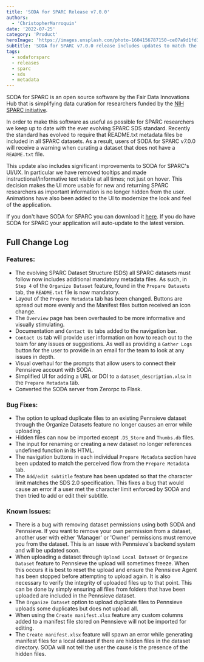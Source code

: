 ```yaml
---
title: 'SODA for SPARC Release v7.0.0'
authors:
  - 'ChristopherMarroquin'
date: '2022-07-25'
category: 'Product'
heroImage: 'https://images.unsplash.com/photo-1604156787150-ce07a9d1fd37?ixlib=rb-1.2.1&ixid=MnwxMjA3fDB8MHxwaG90by1wYWdlfHx8fGVufDB8fHx8&auto=format&fit=crop&w=1470&q=80'
subtitle: 'SODA for SPARC v7.0.0 release includes updates to match the evolving SDS standard and ui/ux improvements.'
tags:
  - sodaforsparc
  - releases
  - sparc
  - sds
  - metadata
---
```


SODA for SPARC is an open source software by the Fair Data Innovations Hub that is simplifying data curation for researchers funded by the [NIH SPARC initiative](https://sparc.science/).

In order to make this software as useful as possible for SPARC researchers we keep up to date with the ever evolving SPARC SDS standard. Recently the standard has evolved to require that README.txt metadata files be included in all SPARC datasets. As a result, users of SODA for SPARC v7.0.0 will receive a warning when curating a dataset that does not have a `README.txt` file.

This update also includes significant improvements to SODA for SPARC's UI/UX. In particular we have removed tooltips and made instructional/informative text visible at all times; not just on hover. This decision makes the UI more usable for new and returning SPARC researchers as important information is no longer hidden from the user. Animations have also been added to the UI to modernize the look and feel of the application.

If you don't have SODA for SPARC you can download it [here](https://docs.sodaforsparc.io/docs/getting-started/download-soda). If you do have SODA for SPARC your application will auto-update to the latest version.

## Full Change Log

### Features:

- The evolving SPARC Dataset Structure (SDS) all SPARC datasets must follow now includes additional mandatory metadata files. As such, in `Step 4` of the `Organize Dataset` feature, found in the `Prepare Datasets` tab, the `README.txt` file is now mandatory.
- Layout of the `Prepare Metadata` tab has been changed. Buttons are spread out more evenly and the Manifest files button received an icon change.
- The `Overview` page has been overhauled to be more informative and visually stimulating.
- Documentation and `Contact Us` tabs added to the navigation bar.
- `Contact Us` tab will provide user information on how to reach out to the team for any issues or suggestions. As well as providing a `Gather Logs` button for the user to provide in an email for the team to look at any issues in depth.
- Visual overhaul for the prompts that allow users to connect their Pennsieve account with SODA.
- Simplified UI for adding a URL or DOI to a `dataset_description.xlsx` in the `Prepare Metadata` tab.
- Converted the SODA server from Zerorpc to Flask.

### Bug Fixes:

- The option to upload duplicate files to an existing Pennsieve dataset through the Organize Datasets feature no longer causes an error while uploading.
- Hidden files can now be imported except `.DS_Store` and `Thumbs.db` files.
- The input for renaming or creating a new dataset no longer references undefined function in its HTML.
- The navigation buttons in each individual `Prepare Metadata` section have been updated to match the perceived flow from the `Prepare Metadata` tab.
- The `Add/edit subtitle` feature has been updated so that the character limit matches the SDS 2.0 specification. This fixes a bug that would cause an error if a user met the character limit enforced by SODA and then tried to add or edit their subtitle.

### Known Issues:

- There is a bug with removing dataset permissions using both SODA and Pennsieve. If you want to remove your own permission from a dataset, another user with either 'Manager' or 'Owner' permissions must remove you from the dataset. This is an issue with Pennsieve's backend system and will be updated soon.
- When uploading a dataset through `Upload Local Dataset` or `Organize Dataset` feature to Pennsieve the upload will sometimes freeze. When this occurs it is best to reset the upload and ensure the Pennsieve Agent has been stopped before attempting to upload again. It is also necessary to verify the integrity of uploaded files up to that point. This can be done by simply ensuring all files from folders that have been uploaded are included in the Pennsieve dataset.
- The `Organize Dataset` option to upload duplicate files to Pennsieve uploads some duplicates but does not upload all.
- When using the `Create manifest.xlsx` feature any custom columns added to a manifest file stored on Pennsieve will not be imported for editing.
- The `Create manifest.xlsx` feature will spawn an error while generating manifest files for a local dataset if there are hidden files in the dataset directory. SODA will not tell the user the cause is the presence of the hidden files.
